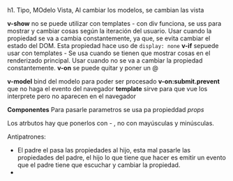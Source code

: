 h1. Tipo, MOdelo Vista, Al cambiar los modelos, se cambian las vista

**v-show** no se puede utilizar con templates - con div funciona, se uss para mostrar y cambiar cosas según la iteración del usuario. Usar cuando la propiedad se va a cambia constantemente, ya que, se evita cambiar el estado del DOM. Esta propiedad hace uso de `display: none`
**v-if** sepuede usar con templates - Se usa cuando se tienen que mostrar cosas en el renderizado principal. Usar cuando no se va a cambiar la propiedad constantemente.
**v-on** se puede quitar y poner un @

**v-model** bind del modelo  para poder ser procesado
**v-on:submit.prevent** que no haga el evento del navegador
**template** sirve para que vue los interprete pero no aparecen en el navegador

**Componentes** Para pasarle parametros se usa pa propieddad *props*

Los atrbutos hay que ponerlos con - , no con mayúsculas y minúsculas.

Antipatrones:
* El padre el pasa las propiedades al hijo, esta mal pasarle las propiedades del padre, el hijo lo que tiene que hacer es emitir un evento que el padre tiene que escuchar y cambiar la propiedad.
* 